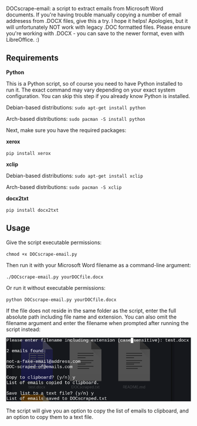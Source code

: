 DOCscrape-email: a script to extract emails from Microsoft Word documents. If you're having trouble manually copying a number of email addresess from .DOCX files, give this a try. I hope it helps! Apologies, but it will unfortunately NOT work with legacy .DOC formatted files. Please ensure you're working with .DOCX - you can save to the newer format, even with LibreOffice. :)

## Requirements

**Python**

This is a Python script, so of course you need to have Python installed to run it. The exact command may vary depending on your exact system configuration. You can skip this step if you already know Python is installed.

Debian-based distributions: `sudo apt-get install python`

Arch-based distributions: `sudo pacman -S install python`

Next, make sure you have the required packages:

**xerox**

`pip install xerox`

**xclip**

Debian-based distributions: `sudo apt-get install xclip`

Arch-based distributions: `sudo pacman -S xclip`

**docx2txt**

`pip install docx2txt`

## Usage

Give the script executable permissions:

`chmod +x DOCscrape-email.py`

Then run it with your Microsoft Word filename as a command-line argument:

`./DOCscrape-email.py yourDOCfile.docx`

Or run it without executable permissions:

`python DOCscrape-email.py yourDOCfile.docx`

If the file does not reside in the same folder as the script, enter the full absolute path including file name and extension. You can also omit the filename argument and enter the filename when prompted after running the script instead:

![](https://github.com/zcyph/DOCscrape-email/blob/master/screenshot.png)

The script will give you an option to copy the list of emails to clipboard, and an option to copy them to a text file.
